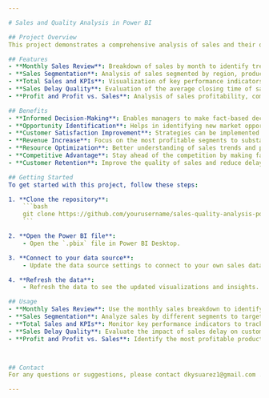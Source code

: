 ```yaml
---

# Sales and Quality Analysis in Power BI

## Project Overview
This project demonstrates a comprehensive analysis of sales and their quality using Power BI. It includes detailed visualizations and insights that help in making informed business decisions, identifying opportunities, and improving customer satisfaction.

## Features
- **Monthly Sales Review**: Breakdown of sales by month to identify trends and seasonal patterns.
- **Sales Segmentation**: Analysis of sales segmented by region, product, and sales channel.
- **Total Sales and KPIs**: Visualization of key performance indicators such as total sales, monthly growth, and market share.
- **Sales Delay Quality**: Evaluation of the average closing time of sales and its impact on customer satisfaction.
- **Profit and Profit vs. Sales**: Analysis of sales profitability, comparing profit with sales volume to identify the most profitable products or segments.

## Benefits
- **Informed Decision-Making**: Enables managers to make fact-based decisions, improving operational efficiency.
- **Opportunity Identification**: Helps in identifying new market opportunities and areas for improvement.
- **Customer Satisfaction Improvement**: Strategies can be implemented to reduce delay times and improve the customer experience.
- **Revenue Increase**: Focus on the most profitable segments to substantially increase revenues.
- **Resource Optimization**: Better understanding of sales trends and profitability to optimize resources and reduce costs.
- **Competitive Advantage**: Stay ahead of the competition by making faster, data-driven decisions.
- **Customer Retention**: Improve the quality of sales and reduce delay times to increase customer satisfaction and loyalty.

## Getting Started
To get started with this project, follow these steps:

1. **Clone the repository**:
    ```bash
    git clone https://github.com/yourusername/sales-quality-analysis-powerbi.git
    ```

2. **Open the Power BI file**:
    - Open the `.pbix` file in Power BI Desktop.

3. **Connect to your data source**:
    - Update the data source settings to connect to your own sales data.

4. **Refresh the data**:
    - Refresh the data to see the updated visualizations and insights.

## Usage
- **Monthly Sales Review**: Use the monthly sales breakdown to identify trends and make seasonal adjustments.
- **Sales Segmentation**: Analyze sales by different segments to target specific markets and improve marketing strategies.
- **Total Sales and KPIs**: Monitor key performance indicators to track progress and set goals.
- **Sales Delay Quality**: Evaluate the impact of sales delay on customer satisfaction and implement strategies to reduce delays.
- **Profit and Profit vs. Sales**: Identify the most profitable products or segments and focus on them to increase profitability.



## Contact
For any questions or suggestions, please contact dkysuarez1@gmail.com .

---
```

